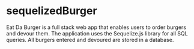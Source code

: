 # sequelizedBurger
Eat Da Burger is a full stack web app that enables users to order burgers and devour them. The application uses the Sequelize.js library for all SQL queries. All burgers entered and devoured are stored in a database.
